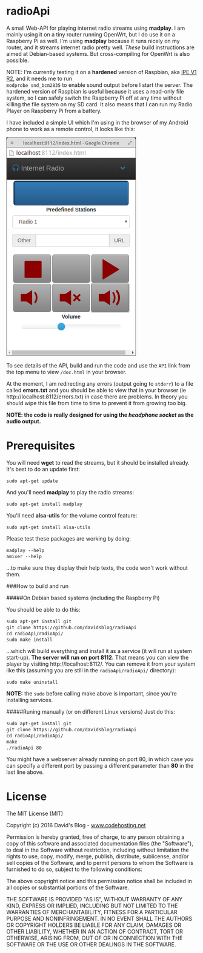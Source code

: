 radioApi
====

A small Web-API for playing internet radio streams using **madplay**.  I am mainly using it on a tiny router running OpenWrt, but 
I do use it on a Raspberry Pi as well.  I'm using **madplay** because it runs nicely on my router, and it streams internet radio pretty well. 
*These* build instructions are aimed at Debian-based systems.  But cross-compiling for OpenWrt is also possible.

NOTE: I'm currently testing it on a **hardened** version of Raspbian, aka 
[IPE V1 R2](http://www.andreasgiemza.de/allgemein/ipe-r1-v2/), and it needs me to run<br/>```modprobe snd_bcm2835``` 
to enable sound output before I start the server.  The hardened version of Raspbian is useful because it uses a 
read-only file system, so I can safely switch the Raspberry Pi off at any time without killing the file system on my SD card. 
It also means that I can run my Radio Player on Raspberry Pi from a battery.

I have included a simple UI which I'm using in the browser of my Android phone to work as a remote control, it looks like this: 

![User interface screenshot](interface.png?raw=true "User interface")

To see details of the API, build and run the code and use the `API` link from the top menu to view `/doc.html` in your browser.

At the moment, I am redirecting any errors (output going to `stderr`) to a file called **errors.txt** and you should be able to 
view that in your browser (ie http://localhost:8112/errors.txt) in case there are problems.  In theory you should wipe this file 
from time to time to prevent it from growing too big.

**NOTE: the code is really designed for using the _headphone socket_ as the audio output.**

Prerequisites
====

You will need **wget** to read the streams, but it should be installed already.  It's best to do an update first:
```
sudo apt-get update
```

And you'll need **madplay** to play the radio streams:
```
sudo apt-get install madplay
```

You'll need **alsa-utils** for the volume control feature:
```
sudo apt-get install alsa-utils
```

Please test these packages are working by doing:
```
madplay --help
amixer --help
```

...to make sure they display their help texts, the code won't work without them.

###How to build and run

#####On Debian based systems (including the Raspberry Pi)

You should be able to do this:
```
sudo apt-get install git
git clone https://github.com/davidsblog/radioApi
cd radioApi/radioApi/
sudo make install
```

...which will build everything and install it as a service (it will run at system start-up).  **The server will run on port 8112.** 
That means you can view the player by visiting http://localhost:8112/. 
You can remove it from your system like this (assuming you are still in the `radioApi/radioApi/` directory):
```
sudo make uninstall
```

**NOTE:** the `sudo` before calling make above is important, since you're installing services.

#####Runing manually (or on different Linux versions)
Just do this:
```
sudo apt-get install git
git clone https://github.com/davidsblog/radioApi
cd radioApi/radioApi/
make
./radioApi 80
```

You might have a webserver already running on port 80, in which case you can specify a different port by passing a different parameter than **80** in the last line above.

License
=======

The MIT License (MIT)

Copyright (c) 2016 David's Blog - www.codehosting.net

Permission is hereby granted, free of charge, to any person obtaining a copy of
this software and associated documentation files (the "Software"), to deal in
the Software without restriction, including without limitation the rights to
use, copy, modify, merge, publish, distribute, sublicense, and/or sell copies of
the Software, and to permit persons to whom the Software is furnished to do so,
subject to the following conditions:

The above copyright notice and this permission notice shall be included in all
copies or substantial portions of the Software.

THE SOFTWARE IS PROVIDED "AS IS", WITHOUT WARRANTY OF ANY KIND, EXPRESS OR IMPLIED, INCLUDING BUT NOT LIMITED TO THE WARRANTIES OF MERCHANTABILITY, FITNESS FOR A PARTICULAR PURPOSE AND NONINFRINGEMENT. IN NO EVENT SHALL THE AUTHORS OR
COPYRIGHT HOLDERS BE LIABLE FOR ANY CLAIM, DAMAGES OR OTHER LIABILITY, WHETHER IN AN ACTION OF CONTRACT, TORT OR OTHERWISE, ARISING FROM, OUT OF OR IN CONNECTION WITH THE SOFTWARE OR THE USE OR OTHER DEALINGS IN THE SOFTWARE.
